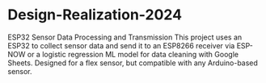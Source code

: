 # Design-Realization-2024
ESP32 Sensor Data Processing and Transmission  This project uses an ESP32 to collect sensor data and send it to an ESP8266 receiver via ESP-NOW or a logistic regression ML model for data cleaning with Google Sheets. Designed for a flex sensor, but compatible with any Arduino-based sensor.
